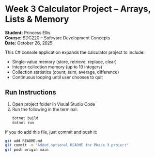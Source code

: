# Week 3 Calculator Project – Arrays, Lists & Memory

**Student:** Princess Ellis  
**Course:** SDC220 – Software Development Concepts  
**Date:** October 26, 2025  

This C# console application expands the calculator project to include:
- Single-value memory (store, retrieve, replace, clear)
- Integer collection memory (up to 10 integers)
- Collection statistics (count, sum, average, difference)
- Continuous looping until user chooses to quit

## Run Instructions
1. Open project folder in Visual Studio Code  
2. Run the following in the terminal:
   ```bash
   dotnet build
   dotnet run

If you do add this file, just commit and push it:
```bash
git add README.md
git commit -m "Added optional README for Phase 3 project"
git push origin main   
